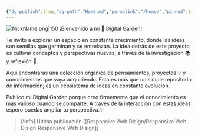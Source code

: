 ```yaml
---
{"dg-publish":true,"dg-path":"Home.md","permalink":"/home/","pinned":true,"tags":["#publish","gardenEntry","gardenEntry","gardenEntry","gardenEntry","gardenEntry"]}
---
```


![NickName.png|150](/img/user/Anexos/Imagen/NickName.png)
¡Bienvenido a mi 🌱 Digital Garden!

Te invito a explorar un espacio en constante crecimiento, donde las ideas son semillas que germinan y se entrelazan. La idea detrás de este proyecto es cultivar conceptos y perspectivas nuevas, a través de la investigación 📚 y reflexión 🤔.

Aquí encontrarás una colección orgánica de pensamientos, proyectos 💡 y conocimientos que vaya adquiriendo. Esto es más que un simple repositorio de información; es un ecosistema de ideas en constante evolución.

Publico mi Digital Garden porque creo firmemente que el conocimiento es más valioso cuando se comparte. A través de la interacción con estas ideas espero puedas ampliar tu perspectiva.✨

> [!info] Ultima publicación
> [[Responsive Web Disign/Responsive Web Disign\|Responsive Web Disign]]